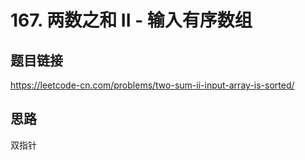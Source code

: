 # 167. 两数之和 II - 输入有序数组

## 题目链接

https://leetcode-cn.com/problems/two-sum-ii-input-array-is-sorted/

## 思路

双指针
